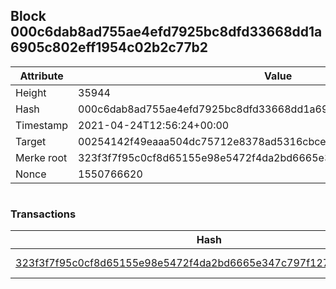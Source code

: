 ## Block 000c6dab8ad755ae4efd7925bc8dfd33668dd1a6905c802eff1954c02b2c77b2

Attribute | Value
--- | ---
Height | 35944
Hash | 000c6dab8ad755ae4efd7925bc8dfd33668dd1a6905c802eff1954c02b2c77b2
Timestamp | 2021-04-24T12:56:24+00:00
Target | 00254142f49eaaa504dc75712e8378ad5316cbcead634704b3734b6271167cc4
Merke root | 323f3f7f95c0cf8d65155e98e5472f4da2bd6665e347c797f1274e18254850fa
Nonce | 1550766620

```

```

### Transactions

Hash | Amount
--- | ---
[323f3f7f95c0cf8d65155e98e5472f4da2bd6665e347c797f1274e18254850fa](323f3f7f95c0cf8d65155e98e5472f4da2bd6665e347c797f1274e18254850fa.md) | 10.00000000 SKEPTI 
